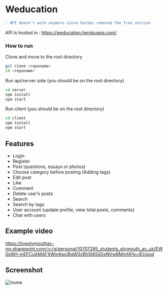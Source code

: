 # Weducation

```diff 
- API doesn't work anymore since heroku removed the free version
```
API is hosted in : https://weducation.herokuapp.com/

### How to run
Clone and move to the root directory
```sh
git clone <reponame>
cd <reponame>
```
Run api/server side (you should be on the root directory)
```sh
cd server
npm install
npm start
```
Run client (you should be on the root directory)
```sh
cd client
npm install
npm start
```

## Features
- Login
- Register
- Post (questions, essays or photos)
- Choose category before posting (Adding tags)
- Edit post
- Like
- Comment
- Delete user’s posts
- Search 
- Search by tags
- User account (update profile, view total posts, comments)
- Chat with users

## Example video
https://liveplymouthac-my.sharepoint.com/:v:/g/personal/10707285_students_plymouth_ac_uk/EW0s9iH-mEFCuAMAFXWm6wcBgWSzBh5t6SjjGxNVwBMmfA?e=lEUgod

## Screenshot

![home](https://user-images.githubusercontent.com/52848335/174471520-87fb59ed-fac5-4b87-96ca-983aa88b1999.png)
